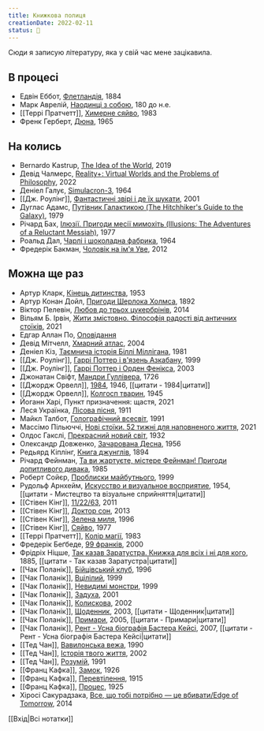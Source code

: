```yaml
---
title: Книжкова полиця
creationDate: 2022-02-11
status: 🌱
---
```

Сюди я записую літературу, яка у свій час мене зацікавила.

## В процесі
- Едвін Еббот, [Флетландія](https://uk.wikipedia.org/wiki/%D0%A4%D0%BB%D0%B5%D1%82%D0%BB%D0%B0%D0%BD%D0%B4%D1%96%D1%8F), 1884
- Марк Аврелій, [Наодинці з собою](https://en.wikipedia.org/wiki/Meditations), 180 до н.е.
- [[Террі Пратчетт]], [Химерне сяйво](https://uk.wikipedia.org/wiki/%D0%A5%D0%B8%D0%BC%D0%B5%D1%80%D0%BD%D0%B5_%D1%81%D1%8F%D0%B9%D0%B2%D0%BE), 1983
- Френк Герберт, [Дюна](https://uk.wikipedia.org/wiki/%D0%94%D1%8E%D0%BD%D0%B0_(%D1%80%D0%BE%D0%BC%D0%B0%D0%BD)), 1965

## На колись
- Bernardo Kastrup, [The Idea of the World](https://www.amazon.com/Idea-World-Multi-Disciplinary-Argument-Reality/dp/1785357395), 2019
- Девід Чалмерс, [Reality+: Virtual Worlds and the Problems of Philosophy](https://www.amazon.com/Reality-Virtual-Worlds-Problems-Philosophy/dp/0393635805), 2022
- Деніел Галує, [Simulacron-3](https://uk.wikipedia.org/wiki/%D0%A1%D0%B8%D0%BC%D1%83%D0%BB%D1%8F%D0%BA%D1%80%D0%BE%D0%BD-3), 1964
- [[Дж. Роулінг]], [Фантастичні звірі і де їх шукати](https://uk.wikipedia.org/wiki/%D0%A4%D0%B0%D0%BD%D1%82%D0%B0%D1%81%D1%82%D0%B8%D1%87%D0%BD%D1%96_%D0%B7%D0%B2%D1%96%D1%80%D1%96_%D1%96_%D0%B4%D0%B5_%D1%97%D1%85_%D1%88%D1%83%D0%BA%D0%B0%D1%82%D0%B8), 2001
- Дуглас Адамс, [Путівник Галактикою (The Hitchhiker's Guide to the Galaxy)](https://uk.wikipedia.org/wiki/%D0%9F%D1%83%D1%82%D1%96%D0%B2%D0%BD%D0%B8%D0%BA_%D0%93%D0%B0%D0%BB%D0%B0%D0%BA%D1%82%D0%B8%D0%BA%D0%BE%D1%8E), 1979
- Річард Бах, [Ілюзії. Пригоди месії мимохіть (Illusions: The Adventures of a Reluctant Messiah)](https://uk.wikipedia.org/wiki/%D0%86%D0%BB%D1%8E%D0%B7%D1%96%D1%97._%D0%9F%D1%80%D0%B8%D0%B3%D0%BE%D0%B4%D0%B8_%D0%BC%D0%B5%D1%81%D1%96%D1%97_%D0%BC%D0%B8%D0%BC%D0%BE%D1%85%D1%96%D1%82%D1%8C), 1977
- Роальд Дал, [Чарлі і шоколадна фабрика](https://uk.wikipedia.org/wiki/%D0%A7%D0%B0%D1%80%D0%BB%D1%96_%D1%96_%D1%88%D0%BE%D0%BA%D0%BE%D0%BB%D0%B0%D0%B4%D0%BD%D0%B0_%D1%84%D0%B0%D0%B1%D1%80%D0%B8%D0%BA%D0%B0), 1964
- Фредерік Бакман, [Чоловік на ім'я Уве](https://uk.wikipedia.org/wiki/%D0%A7%D0%BE%D0%BB%D0%BE%D0%B2%D1%96%D0%BA_%D0%BD%D0%B0_%D1%96%D0%BC%27%D1%8F_%D0%A3%D0%B2%D0%B5), 2012

## Можна ще раз
- Артур Кларк, [Кінець дитинства](https://uk.wikipedia.org/wiki/%D0%9A%D1%96%D0%BD%D0%B5%D1%86%D1%8C_%D0%B4%D0%B8%D1%82%D0%B8%D0%BD%D1%81%D1%82%D0%B2%D0%B0), 1953
- Артур Конан Дойл, [Пригоди Шерлока Холмса](https://uk.wikipedia.org/wiki/%D0%9F%D1%80%D0%B8%D0%B3%D0%BE%D0%B4%D0%B8_%D0%A8%D0%B5%D1%80%D0%BB%D0%BE%D0%BA%D0%B0_%D0%A5%D0%BE%D0%BB%D0%BC%D1%81%D0%B0), 1892
- Віктор Пелевін, [Любов до трьох цукербрінів](https://uk.wikipedia.org/wiki/%D0%9B%D1%8E%D0%B1%D0%BE%D0%B2_%D0%B4%D0%BE_%D1%82%D1%80%D1%8C%D0%BE%D1%85_%D1%86%D1%83%D0%BA%D0%B5%D1%80%D0%B1%D1%80%D1%96%D0%BD%D1%96%D0%B2), 2014
- Вільям Б. Ірвін, [Жити змістовно. Філософія радості від античних стоїків](https://www.yakaboo.ua/ua/zhiti-zmistovno-filosofija-radosti-vid-antichnih-stoikiv.html), 2021
- Едгар Аллан По, [Оповідання](https://www.google.com/search?q=%D0%B5%D0%B4%D0%B3%D0%B0%D1%80%20%D0%BF%D0%BE&ie=utf-8&oe=utf-8&client=firefox-b-m#wptab=s:H4sIAAAAAAAAAONgVuLQz9U3MMopsXjEaMwt8PLHPWEprUlrTl5jVOHiCs7IL3fNK8ksqRQS42KDsnikuLjgmnh2MRmkpKYlluaUxJckJllllFvpJ-fn5KQml2Tm5-knlpZk5BcVWxUDyRKF4pL8oszU4kWs-he2XthyYfOFDRcbFC5suLAbCDdc2KtwYf-FfQoX9oGoC5suTgMqAYpe2HuxHwBKOgd_pwAAAA)
- Девід Мітчелл, [Хмарний атлас](https://uk.wikipedia.org/wiki/%D0%A5%D0%BC%D0%B0%D1%80%D0%BD%D0%B8%D0%B9_%D0%B0%D1%82%D0%BB%D0%B0%D1%81_(%D1%80%D0%BE%D0%BC%D0%B0%D0%BD)), 2004
- Деніел Кіз, [Таємнича історія Біллі Міллігана](https://uk.wikipedia.org/wiki/%D0%A2%D0%B0%D1%94%D0%BC%D0%BD%D0%B8%D1%87%D0%B0_%D1%96%D1%81%D1%82%D0%BE%D1%80%D1%96%D1%8F_%D0%91%D1%96%D0%BB%D0%BB%D1%96_%D0%9C%D1%96%D0%BB%D0%BB%D1%96%D0%B3%D0%B0%D0%BD%D0%B0), 1981
- [[Дж. Роулінг]], [Гаррі Поттер і в'язень Азкабану](https://uk.wikipedia.org/wiki/%D0%93%D0%B0%D1%80%D1%80%D1%96_%D0%9F%D0%BE%D1%82%D1%82%D0%B5%D1%80_%D1%96_%D0%B2%27%D1%8F%D0%B7%D0%B5%D0%BD%D1%8C_%D0%90%D0%B7%D0%BA%D0%B0%D0%B1%D0%B0%D0%BD%D1%83), 1999
- [[Дж. Роулінг]], [Гаррі Поттер і Орден Фенікса](https://uk.wikipedia.org/wiki/%D0%93%D0%B0%D1%80%D1%80%D1%96_%D0%9F%D0%BE%D1%82%D1%82%D0%B5%D1%80_%D1%96_%D0%9E%D1%80%D0%B4%D0%B5%D0%BD_%D0%A4%D0%B5%D0%BD%D1%96%D0%BA%D1%81%D0%B0), 2003
- Джонатан Свіфт, [Мандри Гуллівера](https://uk.wikipedia.org/wiki/%D0%9C%D0%B0%D0%BD%D0%B4%D1%80%D0%B8_%D0%93%D1%83%D0%BB%D0%BB%D1%96%D0%B2%D0%B5%D1%80%D0%B0), 1726
- [[Джордж Орвелл]], [1984](https://uk.wikipedia.org/wiki/1984_(%D1%80%D0%BE%D0%BC%D0%B0%D0%BD)), 1946, [[цитати - 1984|цитати]]
- [[Джордж Орвелл]], [Колгосп тварин](https://uk.wikipedia.org/wiki/%D0%9A%D0%BE%D0%BB%D0%B3%D0%BE%D1%81%D0%BF_%D1%82%D0%B2%D0%B0%D1%80%D0%B8%D0%BD), 1945
- Йоганн Харі, Пункт призначення: щастя, 2021
- Леся Українка, [Лісова пісня](https://uk.wikipedia.org/wiki/%D0%9B%D1%96%D1%81%D0%BE%D0%B2%D0%B0_%D0%BF%D1%96%D1%81%D0%BD%D1%8F), 1911
- Майкл Талбот, [Голографічний всесвіт](https://www.google.com/search?client=firefox-b-m&sxsrf=APq-WBvg9HvGbLw4G9VSCTb9aFs1PepNvw:1646635908683&q=%D0%BC%D0%B0%D0%B9%D0%BA%D0%BB+%D1%82%D0%B0%D0%BB%D0%B1%D0%BE%D1%82+the+holographic+universe&stick=H4sIAAAAAAAAAONgFuLUz9U3MDMvNsxT4tZP1zc0MiyrSCrL1ZLKTrbST8rPz9ZPLC3JyC-yArGLFfLzcioXsRpc2HNhw4WdF3Zd2K1wsQnI3H1h44V9F5sUSjJSFTLyc_LTixILMjKTFUrzMstSi4pTd7AyAgA6on48bAAAAA&sa=X&ved=2ahUKEwi79aTjtLP2AhVspYsKHV7gAD4QgOQBegQIDhAE&biw=414&bih=848&dpr=2), 1991
- Массімо Пільюччі, [Нові стоїки. 52 тижні для наповненого життя](https://www.yakaboo.ua/ua/novi-stoiki-52-uroki-dlja-napovnenogo-zhittja.html), 2021
- Олдос Гакслі, [Прекрасний новий світ](https://uk.wikipedia.org/wiki/%D0%9F%D1%80%D0%B5%D0%BA%D1%80%D0%B0%D1%81%D0%BD%D0%B8%D0%B9_%D0%BD%D0%BE%D0%B2%D0%B8%D0%B9_%D1%81%D0%B2%D1%96%D1%82), 1932
- Олександр Довженко, [Зачарована Десна](https://uk.wikipedia.org/wiki/%D0%97%D0%B0%D1%87%D0%B0%D1%80%D0%BE%D0%B2%D0%B0%D0%BD%D0%B0_%D0%94%D0%B5%D1%81%D0%BD%D0%B0), 1956
- Редьярд Кіплінг, [Книга джунглів](https://uk.wikipedia.org/wiki/%D0%9A%D0%BD%D0%B8%D0%B3%D0%B0_%D0%B4%D0%B6%D1%83%D0%BD%D0%B3%D0%BB%D1%96%D0%B2), 1894
- Річард Фейнман, [Та ви жартуєте, містере Фейнман! Пригоди допитливого дивака](https://uk.wikipedia.org/wiki/%D0%A2%D0%B0_%D0%B2%D0%B8_%D0%B6%D0%B0%D1%80%D1%82%D1%83%D1%94%D1%82%D0%B5,_%D0%BC%D1%96%D1%81%D1%82%D0%B5%D1%80%D0%B5_%D0%A4%D0%B5%D0%B9%D0%BD%D0%BC%D0%B0%D0%BD!), 1985
- Роберт Сойєр, [Проблиски майбутнього](https://en.wikipedia.org/wiki/Flashforward_(novel)), 1999
- Рудольф Арнхейм, [Искусство и визуальное восприятие](https://www.google.com/search?q=%D1%80%D1%83%D0%B4%D0%BE%D0%BB%D1%8C%D1%84+%D0%B0%D1%80%D0%BD%D1%85%D0%B5%D0%B9%D0%BC+%D0%B8%D1%81%D0%BA%D1%83%D1%81%D1%81%D1%82%D0%B2%D0%BE+%D0%B8+%D0%B2%D0%B8%D0%B7%D1%83%D0%B0%D0%BB%D1%8C%D0%BD%D0%BE%D0%B5+%D0%B2%D0%BE%D1%81%D0%BF%D1%80%D0%B8%D1%8F%D1%82%D0%B8%D0%B5&client=firefox-b-m&biw=414&bih=714&sxsrf=APq-WBvfQYL8mTkeyxdvopeRgOf1sQ80lg%3A1646661064070&ei=yA0mYqreA-aJrwSRpaDoBA&oq=%D1%80%D1%83%D0%B4%D0%BE%D0%BB%D1%8C%D1%84+%D0%B0%D1%80%D0%BD%D0%B3%D0%B5%D0%B9%D0%BC+%D0%B8%D1%81&gs_lcp=ChNtb2JpbGUtZ3dzLXdpei1zZXJwEAEYADIECAAQEzIECAAQEzIECAAQEzIECAAQEzIECAAQEzIICAAQFhAeEBMyBwghEAoQoAEyBwghEAoQoAE6BwgjELADECc6BAgjECc6BQghEKABOgcIIxCwAhAnOgQIHhAKSgQIQRgBUKUzWJeBAWCMuAFoCHAAeACAAf8BiAHCGJIBBjAuMjIuMpgBAKABAcgBAcABAQ&sclient=mobile-gws-wiz-serp), 1954, [[цитати - Мистецтво та візуальне сприйняття|цитати]]
- [[Стівен Кінг]], [11/22/63](https://uk.wikipedia.org/wiki/11/22/63), 2011
- [[Стівен Кінг]], [Доктор сон](https://uk.wikipedia.org/wiki/%D0%94%D0%BE%D0%BA%D1%82%D0%BE%D1%80_%D0%A1%D0%BE%D0%BD), 2013
- [[Стівен Кінг]], [Зелена миля](https://uk.wikipedia.org/wiki/%D0%97%D0%B5%D0%BB%D0%B5%D0%BD%D0%B0_%D0%BC%D0%B8%D0%BB%D1%8F_(%D1%80%D0%BE%D0%BC%D0%B0%D0%BD)), 1996
- [[Стівен Кінг]], [Сяйво](https://uk.wikipedia.org/wiki/%D0%A1%D1%8F%D0%B9%D0%B2%D0%BE_(%D1%80%D0%BE%D0%BC%D0%B0%D0%BD)), 1977
- [[Террі Пратчетт]], [Колір магії](https://uk.wikipedia.org/wiki/%D0%9A%D0%BE%D0%BB%D1%96%D1%80_%D0%BC%D0%B0%D0%B3%D1%96%D1%97), 1983
- Фредерік Беґбеде, [99 франків](https://uk.wikipedia.org/wiki/99_%D1%84%D1%80%D0%B0%D0%BD%D0%BA%D1%96%D0%B2_(%D1%80%D0%BE%D0%BC%D0%B0%D0%BD)), 2000
- Фрідріх Ніцше, [Так казав Заратустра. Книжка для всіх і ні для кого](https://uk.wikipedia.org/wiki/%D0%A2%D0%B0%D0%BA_%D0%BA%D0%B0%D0%B7%D0%B0%D0%B2_%D0%97%D0%B0%D1%80%D0%B0%D1%82%D1%83%D1%81%D1%82%D1%80%D0%B0), 1885, [[цитати - Так казав Заратустра|цитати]]
- [[Чак Поланік]], [Бійцівський клуб](https://uk.wikipedia.org/wiki/%D0%91%D1%96%D0%B9%D1%86%D1%96%D0%B2%D1%81%D1%8C%D0%BA%D0%B8%D0%B9_%D0%BA%D0%BB%D1%83%D0%B1_(%D1%80%D0%BE%D0%BC%D0%B0%D0%BD)), 1996
- [[Чак Поланік]], [Вцілілий](https://uk.wikipedia.org/wiki/%D0%92%D1%86%D1%96%D0%BB%D1%96%D0%BB%D0%B8%D0%B9_(%D1%80%D0%BE%D0%BC%D0%B0%D0%BD_%D0%A7%D0%B0%D0%BA%D0%B0_%D0%9F%D0%BE%D0%BB%D0%B0%D0%BD%D1%96%D0%BA%D0%B0)), 1999
- [[Чак Поланік]], [Невидимі монстри](https://uk.wikipedia.org/wiki/%D0%9D%D0%B5%D0%B2%D0%B8%D0%B4%D0%B8%D0%BC%D1%96_%D0%BC%D0%BE%D0%BD%D1%81%D1%82%D1%80%D0%B8), 1999
- [[Чак Поланік]], [Задуха](https://uk.wikipedia.org/wiki/%D0%97%D0%B0%D0%B4%D1%83%D1%85%D0%B0_(%D1%80%D0%BE%D0%BC%D0%B0%D0%BD)), 2001
- [[Чак Поланік]], [Колискова](https://uk.wikipedia.org/wiki/%D0%9A%D0%BE%D0%BB%D0%B8%D1%81%D0%BA%D0%BE%D0%B2%D0%B0_(%D1%80%D0%BE%D0%BC%D0%B0%D0%BD)), 2002
- [[Чак Поланік]], [Щоденник](https://uk.wikipedia.org/wiki/%D0%A9%D0%BE%D0%B4%D0%B5%D0%BD%D0%BD%D0%B8%D0%BA_(%D1%80%D0%BE%D0%BC%D0%B0%D0%BD)), 2003, [[цитати - Щоденник|цитати]]
- [[Чак Поланік]], [Примари](https://uk.wikipedia.org/wiki/%D0%9F%D1%80%D0%B8%D0%BC%D0%B0%D1%80%D0%B8_(%D1%80%D0%BE%D0%BC%D0%B0%D0%BD)), 2005, [[цитати - Примари|цитати]]
- [[Чак Поланік]], [Рент - Усна біографія Бастера Кейсі](https://uk.wikipedia.org/wiki/%D0%A0%D0%B5%D0%BD%D1%82:_%D0%A3%D1%81%D0%BD%D0%B0_%D0%B1%D1%96%D0%BE%D0%B3%D1%80%D0%B0%D1%84%D1%96%D1%8F_%D0%91%D0%B0%D1%81%D1%82%D0%B5%D1%80%D0%B0_%D0%9A%D0%B5%D0%B9%D1%81%D1%96), 2007, [[цитати - Рент - Усна біографія Бастера Кейсі|цитати]]
- [[Тед Чан]], [Вавилонська вежа](https://uk.wikipedia.org/wiki/%D0%92%D0%B0%D0%B2%D0%B8%D0%BB%D0%BE%D0%BD%D1%81%D1%8C%D0%BA%D0%B0_%D0%B2%D0%B5%D0%B6%D0%B0_(%D0%BF%D0%BE%D0%B2%D1%96%D1%81%D1%82%D1%8C)), 1990
- [[Тед Чан]], [Історія твого життя](https://uk.wikipedia.org/wiki/%D0%86%D1%81%D1%82%D0%BE%D1%80%D1%96%D1%8F_%D1%82%D0%B2%D0%BE%D0%B3%D0%BE_%D0%B6%D0%B8%D1%82%D1%82%D1%8F_(%D0%BF%D0%BE%D0%B2%D1%96%D1%81%D1%82%D1%8C)), 2002
- [[Тед Чан]], [Розумій](https://en.wikipedia.org/wiki/Understand_(story)), 1991
- [[Франц Кафка]], [Замок](https://uk.wikipedia.org/wiki/%D0%97%D0%B0%D0%BC%D0%BE%D0%BA_(%D1%80%D0%BE%D0%BC%D0%B0%D0%BD)), 1926
- [[Франц Кафка]], [Перевтілення](https://uk.wikipedia.org/wiki/%D0%9F%D0%B5%D1%80%D0%B5%D0%B2%D1%82%D1%96%D0%BB%D0%B5%D0%BD%D0%BD%D1%8F_(%D0%BE%D0%BF%D0%BE%D0%B2%D1%96%D0%B4%D0%B0%D0%BD%D0%BD%D1%8F)), 1915
- [[Франц Кафка]], [Процес](https://uk.wikipedia.org/wiki/%D0%9F%D1%80%D0%BE%D1%86%D0%B5%D1%81_(%D1%80%D0%BE%D0%BC%D0%B0%D0%BD)), 1925
- Хіросі Сакурадзака, [Все, що тобі потрібно — це вбивати/Edge of Tomorrow](https://uk.wikipedia.org/wiki/All_You_Need_Is_Kill), 2014

[[Вхід|Всі нотатки]]
